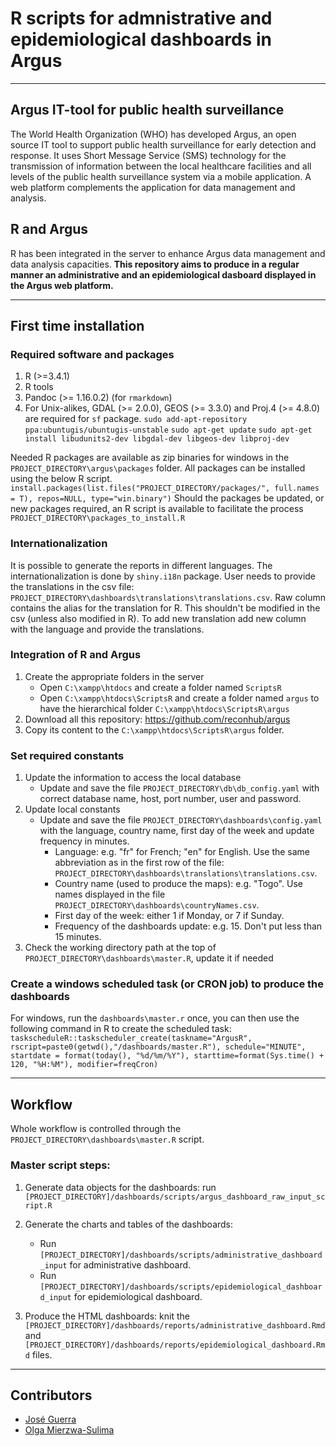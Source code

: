 ﻿# R scripts for admnistrative and epidemiological dashboards in Argus

---
## Argus IT-tool for public health surveillance
The World Health Organization (WHO) has developed Argus, an open source IT tool to support public health surveillance for early detection and response. It uses Short Message Service (SMS) technology for the transmission of information between the local healthcare facilities and all levels of the public health surveillance system via a mobile application. A web platform complements the application for data management and analysis.

## R and Argus
R has been integrated in the server to enhance Argus data management and data analysis capacities.
**This repository aims to produce in a regular manner an administrative and an epidemiological dasboard displayed in the Argus web platform.**

---
## First time installation
### Required software and packages
1. R (>=3.4.1)
2. R tools
3. Pandoc (>= 1.16.0.2) (for `rmarkdown`)
4. For Unix-alikes, GDAL (>= 2.0.0), GEOS (>= 3.3.0) and Proj.4 (>= 4.8.0) are required for `sf` package.
`sudo add-apt-repository ppa:ubuntugis/ubuntugis-unstable`
`sudo apt-get update`
`sudo apt-get install libudunits2-dev libgdal-dev libgeos-dev libproj-dev`

Needed R packages are available as zip binaries for windows in the `PROJECT_DIRECTORY\argus\packages` folder.
All packages can be installed using the below R script.
`install.packages(list.files("PROJECT_DIRECTORY/packages/", full.names = T), repos=NULL, type="win.binary")`
Should the packages be updated, or new packages required, an R script is available to facilitate the process `PROJECT_DIRECTORY\packages_to_install.R`

### Internationalization

It is possible to generate the reports in different languages. The internationalization is done by `shiny.i18n` package. User needs to provide the translations in the csv file: `PROJECT_DIRECTORY\dashboards\translations\translations.csv`. Raw column contains the alias for the translation for R. This shouldn't be modified in the csv (unless also modified in R). To add new translation add new column with the language and provide the translations.

### Integration of R and Argus
1. Create the appropriate folders in the server
    - Open `C:\xampp\htdocs` and create a folder named `ScriptsR`
    - Open `C:\xampp\htdocs\ScriptsR` and create a folder named `argus` to have the hierarchical folder `C:\xampp\htdocs\ScriptsR\argus`
2. Download all this repository: https://github.com/reconhub/argus
3. Copy its content to the `C:\xampp\htdocs\ScriptsR\argus` folder.

### Set required constants
1. Update the information to access the local database
    - Update and save the file `PROJECT_DIRECTORY\db\db_config.yaml` with correct database name, host, port number, user and password.
2. Update local constants
    - Update and save the file `PROJECT_DIRECTORY\dashboards\config.yaml` with the language, country name, first day of the week and update frequency in minutes.
        - Language: e.g. "fr" for French; "en" for English. Use the same abbreviation as in the first row of the file: `PROJECT_DIRECTORY\dashboards\translations\translations.csv`. 
        - Country name (used to produce the maps): e.g. "Togo". Use names displayed in the file `PROJECT_DIRECTORY\dashboards\countryNames.csv`.
        - First day of the week: either 1 if Monday, or 7 if Sunday.
        - Frequency of the dashboards update: e.g. 15. Don't put less than 15 minutes.
3. Check the working directory path at the top of `PROJECT_DIRECTORY\dashboards\master.R`, update it if needed

### Create a windows scheduled task (or CRON job) to produce the dashboards
For windows, run the `dashboards\master.r` once, you can then use the following command in R to create the scheduled task:
`taskscheduleR::taskscheduler_create(taskname="ArgusR", rscript=paste0(getwd(),"/dashboards/master.R"), schedule="MINUTE", startdate = format(today(), "%d/%m/%Y"), starttime=format(Sys.time() + 120, "%H:%M"),
modifier=freqCron)`

---
## Workflow

Whole workflow is controlled through the `PROJECT_DIRECTORY\dashboards\master.R` script.

### Master script steps:

1. Generate data objects for the dashboards: run `[PROJECT_DIRECTORY]/dashboards/scripts/argus_dashboard_raw_input_script.R`

2. Generate the charts and tables of the dashboards:
    - Run `[PROJECT_DIRECTORY]/dashboards/scripts/administrative_dashboard_input` for administrative dashboard.
    - Run `[PROJECT_DIRECTORY]/dashboards/scripts/epidemiological_dashboard_input` for epidemiological dashboard. 
 
3. Produce the HTML dashboards: knit the `[PROJECT_DIRECTORY]/dashboards/reports/administrative_dashboard.Rmd` and `[PROJECT_DIRECTORY]/dashboards/reports/epidemiological_dashboard.Rmd` files.

---
## Contributors

- [José Guerra](http://github.com/SNSteamLyon)
- [Olga Mierzwa-Sulima](https://github.com/olgamie)

